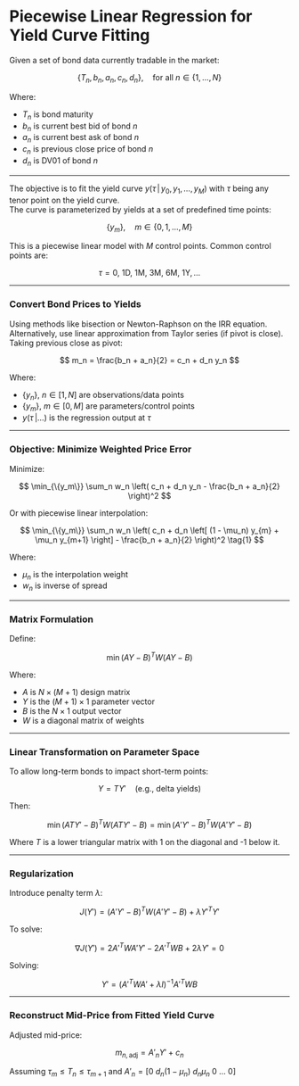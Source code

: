 # Piecewise Linear Regression for Yield Curve Fitting

Given a set of bond data currently tradable in the market:

$$
\{T_n, b_n, a_n, c_n, d_n\}, \quad \text{for all } n \in \{1, \dots, N\}
$$

Where:
- $T_n$ is bond maturity  
- $b_n$ is current best bid of bond $n$  
- $a_n$ is current best ask of bond $n$  
- $c_n$ is previous close price of bond $n$  
- $d_n$ is DV01 of bond $n$  

---

The objective is to fit the yield curve $y(\tau\,|\,y_0, y_1, \dots, y_M)$ with $\tau$ being any tenor point on the yield curve.  
The curve is parameterized by yields at a set of predefined time points:

$$
\{y_m\}, \quad m \in \{0, 1, \dots, M\}
$$

This is a piecewise linear model with $M$ control points. Common control points are:

$$
\tau = 0,\ 1\text{D},\ 1\text{M},\ 3\text{M},\ 6\text{M},\ 1\text{Y}, \dots
$$

---

### Convert Bond Prices to Yields

Using methods like bisection or Newton-Raphson on the IRR equation. Alternatively, use linear approximation from Taylor series (if pivot is close). Taking previous close as pivot:

$$
m_n = \frac{b_n + a_n}{2} = c_n + d_n y_n
$$

Where:
- $\{y_n\},\ n \in [1, N]$ are observations/data points  
- $\{y_m\},\ m \in [0, M]$ are parameters/control points  
- $y(\tau\,|\dots)$ is the regression output at $\tau$

---

### Objective: Minimize Weighted Price Error

Minimize:

$$
\min_{\{y_m\}} \sum_n w_n \left( c_n + d_n y_n - \frac{b_n + a_n}{2} \right)^2
$$

Or with piecewise linear interpolation:

$$
\min_{\{y_m\}} \sum_n w_n \left( c_n + d_n \left[ (1 - \mu_n) y_{m} + \mu_n y_{m+1} \right] - \frac{b_n + a_n}{2} \right)^2 \tag{1}
$$

Where:
- $\mu_n$ is the interpolation weight  
- $w_n$ is inverse of spread  

---

### Matrix Formulation

Define:

$$
\min (AY - B)^T W (AY - B) \tag{2}
$$

Where:
- $A$ is $N \times (M+1)$ design matrix  
- $Y$ is the $(M+1) \times 1$ parameter vector  
- $B$ is the $N \times 1$ output vector  
- $W$ is a diagonal matrix of weights

---

### Linear Transformation on Parameter Space

To allow long-term bonds to impact short-term points:

$$
Y = TY' \quad \text{(e.g., delta yields)}
$$

Then:

$$
\min (ATY' - B)^T W (ATY' - B) = \min (A'Y' - B)^T W (A'Y' - B) \tag{3}
$$

Where $T$ is a lower triangular matrix with 1 on the diagonal and -1 below it.

---

### Regularization

Introduce penalty term $\lambda$:

$$
J(Y') = (A'Y' - B)^T W (A'Y' - B) + \lambda Y'^T Y' \tag{4}
$$

To solve:

$$
\nabla J(Y') = 2A'^T W A' Y' - 2A'^T W B + 2\lambda Y' = 0
$$

Solving:

$$
Y' = (A'^T W A' + \lambda I)^{-1} A'^T W B
$$

---

### Reconstruct Mid-Price from Fitted Yield Curve

Adjusted mid-price:

$$
m_{n, \text{adj}} = A'_n Y' + c_n
$$

Assuming $\tau_m \leq T_n \leq \tau_{m+1}$ and $A'_n = [0\ d_n(1 - \mu_n)\ d_n \mu_n\ 0\ \dots\ 0]$

